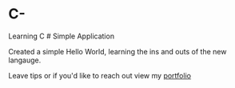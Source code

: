 # C-
Learning C # Simple Application


Created a simple Hello World, learning the ins and outs of the new langauge.

Leave tips or if you'd like to reach out view my [portfolio](https://tennissprinterkb.github.io/Kevin-2019-Portfolio/)